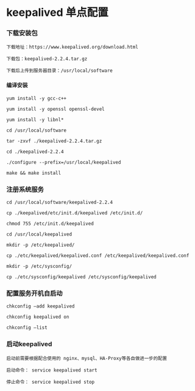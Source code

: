
# keepalived 单点配置

### 下载安装包

	下载地址：https://www.keepalived.org/download.html
	
	下载包：keepalived-2.2.4.tar.gz
	
	下载后上传到服务器目录：/usr/local/software

#### 编译安装

	yum install -y gcc-c++
	
	yum install -y openssl openssl-devel
	
	yum install -y libnl*
	
	cd /usr/local/software
	
	tar -zxvf ./keepalived-2.2.4.tar.gz
	
	cd ./keepalived-2.2.4
	
	./configure --prefix=/usr/local/keepalived
	
	make && make install
	
### 注册系统服务
	
	cd /usr/local/software/keepalived-2.2.4
	
	cp ./keepalived/etc/init.d/keepalived /etc/init.d/
	
	chmod 755 /etc/init.d/keepalived
	
	cd /usr/local/keepalived
	
	mkdir -p /etc/keepalived/
	
	cp ./etc/keepalived/keepalived.conf /etc/keepalived/keepalived.conf
	
	mkdir -p /etc/sysconfig/
	
	cp ./etc/sysconfig/keepalived /etc/sysconfig/keepalived
	
### 配置服务开机自启动
	
	chkconfig –add keepalived
	
	chkconfig keepalived on
	
	chkconfig –list
	
### 启动keepalived

	启动前需要根据配合使用的 nginx、mysql、HA-Proxy等各自做进一步的配置
	
	启动命令： service keepalived start
		
	停止命令： service keepalived stop


